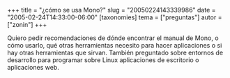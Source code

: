 +++
title = "¿cómo se usa Mono?"
slug = "20050224143339986"
date = "2005-02-24T14:33:00-06:00"
[taxonomies]
tema = ["preguntas"]
autor = ["zonin"]
+++

Quiero pedir recomendaciones de dónde encontrar el manual de Mono, o
cómo usarlo, qué otras herramientas necesito para hacer aplicaciones o
si hay otras herramientas que sirvan. También preguntado sobre entornos
de desarrollo para programar sobre Linux aplicaciones de escritorio o
aplicaciones web.
